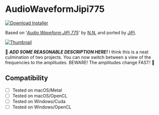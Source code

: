 # AudioWaveformJipi775
[![Download Installer](https://img.shields.io/static/v1?label=Download&message=AudioWaveformJipi775-Installer.lua&color=blue)](AudioWaveformJipi775-Installer.lua "Installer")

Based on '_[Audio Waveform JiPi 775](https://www.shadertoy.com/view/ssffWM)_' by [N.N.](https://www.shadertoy.com/user/N.N.) and ported by [JiPi](../../Site/Profiles/JiPi.md).

[![Thumbnail](AudioWaveformJipi775_320x180.png)](https://www.shadertoy.com/view/ssffWM "View on Shadertoy.com")

:construction: ***ADD SOME REASONABLE DESCRIPTION HERE!*** I think this is a neat culmination of two projects. You can now switch between a view of the frequencies to the amplitudes. BEWARE! The amplitudes change FAST! :construction:

## Compatibility
- [ ] Tested on macOS/Metal
- [ ] Tested on macOS/OpenCL
- [ ] Tested on Windows/Cuda
- [ ] Tested on Windows/OpenCL
